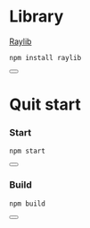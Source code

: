 # Library
[Raylib](https://github.com/RobLoach/node-raylib)
<div class="code-box">
  <pre><code>npm install raylib</code></pre>
  <button onclick="copyCode(this)"></button>
</div>

# Quit start
### Start
<div class="code-box">
  <pre><code>npm start</code></pre>
  <button onclick="copyCode(this)"></button>
</div>

### Build
<div class="code-box">
  <pre><code>npm build</code></pre>
  <button onclick="copyCode(this)"></button>
</div>